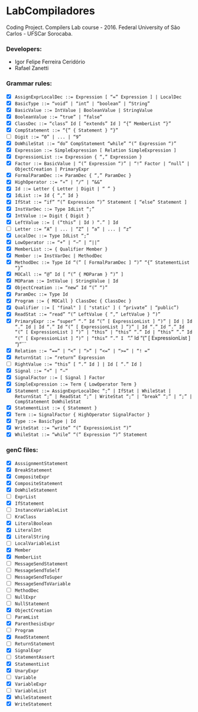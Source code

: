 # LabCompiladores
Coding Project. Compilers Lab course - 2016. Federal University of São Carlos - UFSCar Sorocaba.

### Developers: 

- Igor Felipe Ferreira Ceridório
- Rafael Zanetti

### Grammar rules:

- [x] ```AssignExprLocalDec ::= Expression [ “=” Expression ] | LocalDec```
- [x] ```BasicType ::= “void” | “int” | “boolean” | “String”```
- [x] ```BasicValue ::= IntValue | BooleanValue | StringValue```
- [x] ```BooleanValue ::= “true” | “false”```
- [x] ```ClassDec ::= “class” Id [ “extends” Id ] “{” MemberList “}”```
- [x] ```CompStatement ::= “{” { Statement } “}”```
- [ ] ```Digit ::= “0” | ... | “9”```
- [x] ```DoWhileStat ::= “do” CompStatement “while” “(” Expression “)”```
- [x] ```Expression ::= SimpleExpression [ Relation SimpleExpression ]```
- [x] ```ExpressionList ::= Expression { “,” Expression }```
- [x] ```Factor ::= BasicValue | “(” Expression “)” | “!” Factor | “null” | ObjectCreation | PrimaryExpr```
- [x] ```FormalParamDec ::= ParamDec { “,” ParamDec }```
- [x] ```HighOperator ::= “∗” | “/” | “&&”```
- [x] ```Id ::= Letter { Letter | Digit | “ ” }```
- [x] ```IdList ::= Id { “,” Id }```
- [x] ```IfStat ::= “if” “(” Expression “)” Statement [ “else” Statement ]```
- [x] ```InstVarDec ::= Type IdList “;”```
- [x] ```IntValue ::= Digit { Digit }```
- [x] ```LeftValue ::= [ (“this” | Id ) “.” ] Id```
- [ ] ```Letter ::= “A” | ... | “Z” | “a” | ... | “z”```
- [x] ```LocalDec ::= Type IdList “;”```
- [x] ```LowOperator ::= “+” | “−” | “||”```
- [x] ```MemberList ::= { Qualifier Member }```
- [x] ```Member ::= InstVarDec | MethodDec```
- [x] ```MethodDec ::= Type Id “(” [ FormalParamDec ] “)” “{” StatementList “}”```
- [x] ```MOCall ::= “@” Id [ “(” { MOParam } “)” ]```
- [x] ```MOParam ::= IntValue | StringValue | Id```
- [x] ```ObjectCreation ::= “new” Id “(” “)”```
- [x] ```ParamDec ::= Type Id```
- [x] ```Program ::= { MOCall } ClassDec { ClassDec }```
- [x] ```Qualifier ::= [ "final" ] [ "static" ] ( “private” | “public”)```
- [x] ```ReadStat ::= “read” “(” LeftValue { “,” LeftValue } “)”```
- [x] ```PrimaryExpr ::= “super” “.” Id “(” [ ExpressionList ] “)” | Id | Id “.” Id | Id “.” Id “(” [ ExpressionList ] ”)” | Id “.” Id “.” Id “(” [ ExpressionList ] “)” | “this” | “this” “.” Id | “this” ”.” Id “(” [ ExpressionList ] “)” | “this” ”.” I ``` “.” Id “(” [ ExpressionList ] “)”```
- [x] ```Relation ::= “==” | “<” | “>” | “<=” | “>=” | “! =”```
- [x] ```ReturnStat ::= “return” Expression```
- [ ] ```RightValue ::= “this” [ “.” Id ] | Id [ “.” Id ]```
- [x] ```Signal ::= “+” | “−”```
- [x] ```SignalFactor ::= [ Signal ] Factor```
- [x] ```SimpleExpression ::= Term { LowOperator Term }```
- [x] ```Statement ::= AssignExprLocalDec “;” | IfStat | WhileStat | ReturnStat “;” | ReadStat “;” | WriteStat “;” | “break” “;” | “;” | CompStatement DoWhileStat```
- [x] ```StatementList ::= { Statement }```
- [x] ```Term ::= SignalFactor { HighOperator SignalFactor }```
- [x] ```Type ::= BasicType | Id```
- [x] ```WriteStat ::= “write” “(” ExpressionList “)”```
- [x] ```WhileStat ::= “while” “(” Expression “)” Statement```

### genC files:

- [x] ```AsssignmentStatement```
- [x] ```BreakStatement```
- [x] ```CompositeExpr```
- [x] ```CompositeStatement```
- [x] ```DoWhileStatement```
- [ ] ```ExprList```
- [x] ```IfStatement```
- [ ] ```InstanceVariableList```
- [ ] ```KraClass```
- [x] ```LiteralBoolean```
- [x] ```LiteralInt```
- [x] ```LiteralString```
- [ ] ```LocalVariableList```
- [x] ```Member```
- [x] ```MemberList```
- [ ] ```MessageSendStatement```
- [ ] ```MessageSendToSelf```
- [ ] ```MessageSendToSuper```
- [ ] ```MessageSendToVariable```
- [ ] ```MethodDec```
- [ ] ```NullExpr```
- [ ] ```NullStatement```
- [x] ```ObjectCreation```
- [ ] ```ParamList```
- [x] ```ParenthesisExpr```
- [ ] ```Program```
- [x] ```ReadStatement```
- [ ] ```ReturnStatement```
- [x] ```SignalExpr```
- [ ] ```StatementAssert```
- [x] ```StatementList```
- [x] ```UnaryExpr```
- [ ] ```Variable```
- [x] ```VariableExpr```
- [ ] ```VariableList```
- [x] ```WhileStatement```
- [x] ```WriteStatement```
